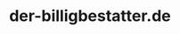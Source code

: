 ---
title: "der-billigbestatter.de"
url: /berlin/der-billigbestatter-de-wilhelmstrasse/
shop: Bestattungen
---